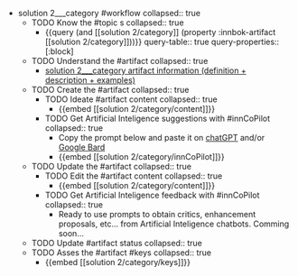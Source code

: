 
- solution 2___category #workflow
   collapsed:: true
  - TODO Know the #topic s
    collapsed:: true
    - {{query (and [[solution 2/category]] (property :innbok-artifact [[solution 2/category]]))}}
      query-table:: true
      query-properties:: [:block]
  - TODO Understand the #artifact
    collapsed:: true
    - [solution 2___category artifact information (definition + description + examples)](https://go.innbok.com/#/page/innBoK%2Fsolution-%28id%29%2Fcategory%2Finfo)
  - TODO Create the #artifact
     collapsed:: true
    - TODO Ideate #artifact content
      collapsed:: true
      - {{embed [[solution 2/category/content]]}}
    - TODO Get Artificial Inteligence suggestions with #innCoPilot
      collapsed:: true
      - Copy the prompt below and paste it on [chatGPT](https://chat.openai.com) and/or [Google Bard](https://bard.google.com/chat)
      - {{embed [[solution 2/category/innCoPilot]]}}
  - TODO Update the #artifact
    collapsed:: true
    - TODO Edit the #artifact content
     collapsed:: true
      - {{embed [[solution 2/category/content]]}}
    - TODO Get Artificial Inteligence feedback with #innCoPilot
      collapsed:: true
      - Ready to use prompts to obtain critics, enhancement proposals, etc... from Artificial Inteligence chatbots. Comming soon...
  - TODO Update #artifact status
    collapsed:: true
  - TODO Asses the #artifact #keys
    collapsed:: true
    - {{embed [[solution 2/category/keys]]}}



